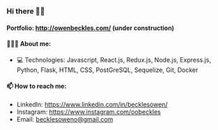 ### Hi there 👋🏾
#### Portfolio: http://owenbeckles.com/ (under construction)
#### 🧑🏾‍🦱 About me:
- 💻 Technologies: Javascript, React.js, Redux.js, Node.js, Express.js, Python, Flask, HTML, CSS, PostGreSQL, Sequelize, Git, Docker

#### 📫 How to reach me:
- LinkedIn: https://www.linkedin.com/in/becklesowen/
- Instagram: https://www.instagram.com/oobeckles
- Email: becklesoweno@gmail.com

<!--
**owenbeckles/owenbeckles** is a ✨ _special_ ✨ repository because its `README.md` (this file) appears on your GitHub profile.

Here are some ideas to get you started:

- 🔭 I’m currently working on ...
- 🌱 I’m currently learning ...
- 👯 I’m looking to collaborate on ...
- 🤔 I’m looking for help with ...
- 💬 Ask me about ...
- 📫 How to reach me: ...
- 😄 Pronouns: ...
- ⚡ Fun fact: ...
-->

